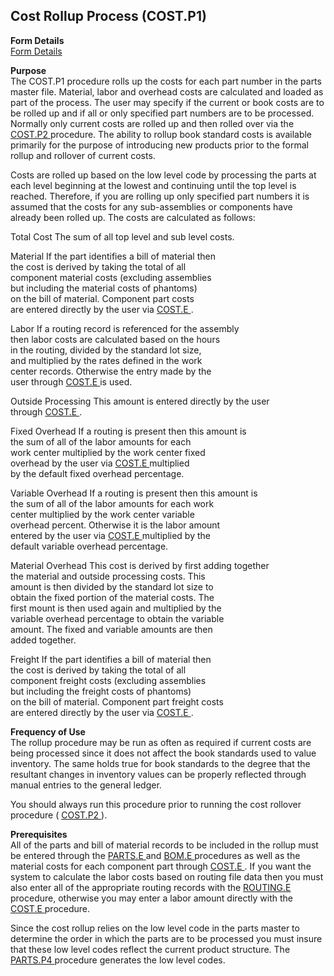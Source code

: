 ##  Cost Rollup Process (COST.P1)

<PageHeader />

**Form Details**  
[ Form Details ](COST-P1-1/README.md)   

**Purpose**  
The COST.P1 procedure rolls up the costs for each part number in the parts master file. Material, labor and overhead costs are calculated and loaded as part of the process. The user may specify if the current or book costs are to be rolled up and if all or only specified part numbers are to be processed. Normally only current costs are rolled up and then rolled over via the [ COST.P2 ](../COST-P2/README.md) procedure. The ability to rollup book standard costs is available primarily for the purpose of introducing new products prior to the formal rollup and rollover of current costs.   
  
Costs are rolled up based on the low level code by processing the parts at
each level beginning at the lowest and continuing until the top level is
reached. Therefore, if you are rolling up only specified part numbers it is
assumed that the costs for any sub-assemblies or components have already been
rolled up. The costs are calculated as follows:  
  
  
Total Cost The sum of all top level and sub level costs.  
  
  
Material If the part identifies a bill of material then  
the cost is derived by taking the total of all  
component material costs (excluding assemblies  
but including the material costs of phantoms)  
on the bill of material. Component part costs  
are entered directly by the user via [ COST.E ](COST-E/README.md) .   
  
  
Labor If a routing record is referenced for the assembly  
then labor costs are calculated based on the hours  
in the routing, divided by the standard lot size,  
and multiplied by the rates defined in the work  
center records. Otherwise the entry made by the  
user through [ COST.E ](COST-E/README.md) is used.   
  
  
Outside Processing This amount is entered directly by the user  
through [ COST.E ](COST-E/README.md) .   
  
  
Fixed Overhead If a routing is present then this amount is  
the sum of all of the labor amounts for each  
work center multiplied by the work center fixed  
overhead by the user via [ COST.E ](COST-E/README.md) multiplied   
by the default fixed overhead percentage.  
  
  
Variable Overhead If a routing is present then this amount is  
the sum of all of the labor amounts for each work  
center multiplied by the work center variable  
overhead percent. Otherwise it is the labor amount  
entered by the user via [ COST.E ](COST-E/README.md) multiplied by the   
default variable overhead percentage.  
  
  
Material Overhead This cost is derived by first adding together  
the material and outside processing costs. This  
amount is then divided by the standard lot size to  
obtain the fixed portion of the material costs. The  
first mount is then used again and multiplied by the  
variable overhead percentage to obtain the variable  
amount. The fixed and variable amounts are then  
added together.  
  
Freight If the part identifies a bill of material then  
the cost is derived by taking the total of all  
component freight costs (excluding assemblies  
but including the freight costs of phantoms)  
on the bill of material. Component part freight costs  
are entered directly by the user via [ COST.E ](COST-E/README.md) . 

**Frequency of Use**  
The rollup procedure may be run as often as required if current costs are
being processed since it does not affect the book standards used to value
inventory. The same holds true for book standards to the degree that the
resultant changes in inventory values can be properly reflected through manual
entries to the general ledger.  
  
You should always run this procedure prior to running the cost rollover procedure ( [ COST.P2 ](../COST-P2/README.md) ). 

**Prerequisites**  
All of the parts and bill of material records to be included in the rollup must be entered through the [ PARTS.E ](../../ENG-ENTRY/PARTS-E/README.md) and [ BOM.E ](BOM-E/README.md) procedures as well as the material costs for each component part through [ COST.E ](COST-E/README.md) . If you want the system to calculate the labor costs based on routing file data then you must also enter all of the appropriate routing records with the [ ROUTING.E ](ROUTING-E/README.md) procedure, otherwise you may enter a labor amount directly with the [ COST.E ](COST-E/README.md) procedure.   
  
Since the cost rollup relies on the low level code in the parts master to determine the order in which the parts are to be processed you must insure that these low level codes reflect the current product structure. The [ PARTS.P4 ](../PARTS-P4/README.md) procedure generates the low level codes. 

<badge text= "Version 8.10.57" vertical="middle" />

<PageFooter />